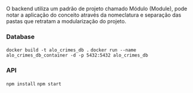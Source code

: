 O backend utiliza um padrão de projeto chamado Módulo (Module), pode notar a aplicação do conceito através da nomeclatura e separação das pastas que retratam a modularização do projeto.

### Database
`docker build -t alo_crimes_db .`
`docker run --name alo_crimes_db_container -d -p 5432:5432 alo_crimes_db`

### API
`npm install`
`npm start`
